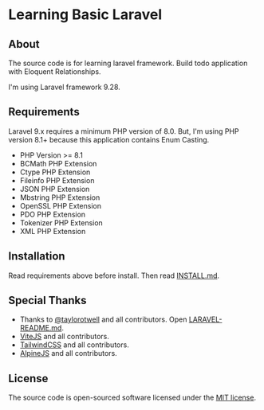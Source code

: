 # Learning Basic Laravel

## About

<p>The source code is for learning laravel framework. Build todo application with Eloquent Relationships.</p>
<p>I'm using Laravel framework 9.28.</p>

## Requirements

Laravel 9.x requires a minimum PHP version of 8.0.
But, I'm using PHP version 8.1+ because this application contains Enum Casting.

-   PHP Version >= 8.1
-   BCMath PHP Extension
-   Ctype PHP Extension
-   Fileinfo PHP Extension
-   JSON PHP Extension
-   Mbstring PHP Extension
-   OpenSSL PHP Extension
-   PDO PHP Extension
-   Tokenizer PHP Extension
-   XML PHP Extension

## Installation

Read requirements above before install. Then read [INSTALL.md](./INSTALL.md).

## Special Thanks

-   Thanks to [@taylorotwell](https://github.com/taylorotwell) and all contributors. Open [LARAVEL-README.md](./LARAVEL-README.md).
-   [ViteJS](https://github.com/vitejs) and all contributors.
-   [TailwindCSS](https://github.com/tailwindlabs) and all contributors.
-   [AlpineJS](https://github.com/alpinejs) and all contributors.

## License

The source code is open-sourced software licensed under the [MIT license](./LICENSE).
